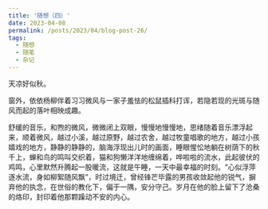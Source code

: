 ```yaml
---
title: '随想（四）'
date: 2023-04-08
permalink: /posts/2023/04/blog-post-26/
tags:
  - 随想
  - 随笔
  - 杂记
---
```


天凉好似秋。

窗外，依依杨柳伴着习习微风与一家子羞怯的松鼠插科打诨，若隐若现的光斑与随风而起的落叶相映成趣。

舒缓的音乐，和煦的微风，微微闭上双眼，慢慢地慢慢地，思绪随着音乐漂浮起来，顺着微风，越过小溪，越过原野，越过农舍，越过牧童唱歌的地方，越过小孩嬉戏的地方，静静的静静的，脑海浮现出儿时的画面，睡眼惺忪地躺在树荫下的秋千上，蝉和鸟的鸣叫交织着，猫和狗懒洋洋地缠绵着，哗啦啦的流水，此起彼伏的鸡鸣，心里默然升腾起一股暖流，这就是午睡，一天中最幸福的时刻。“心似浮萍逐水流，身如柳絮随风飘”，时过境迁，曾经锋芒毕露的男孩收敛起他的锐气，摒弃他的执念，在世俗的教化下，偏于一隅，安分守己。岁月在他的脸上留下了沧桑的烙印，封印着他那颗躁动不安的内心。
